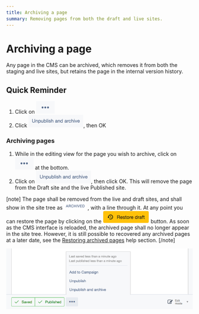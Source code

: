 ```yaml
---
title: Archiving a page
summary: Removing pages from both the draft and live sites.
---
```


# Archiving a page
Any page in the CMS can be archived, which removes it from both the staging and live sites, but retains the page in the internal version history.

## Quick Reminder

 1. Click on ![more options](../../_images/more-options.png)
 2. Click ![archive](../../_images/archive.png), then OK

### Archiving pages

 1. While in the editing view for the page you wish to archive, click on ![more options](../../_images/more-options.png) at the bottom.
 2. Click on ![archive](../../_images/archive.png), then click OK. This will remove the page from the Draft site and the live Published site.

[note]
The page shall be removed from the live and draft sites, and shall show in the site tree as ![archive](../../_images/archived.png) , with a line through it. At any point you can restore the page by clicking on the ![restore button](../../_images/restore-button.png) button. As soon as the CMS interface is reloaded, the archived page shall no longer appear in the site tree. However, it is still possible to recovered any archived pages at a later date, see the [Restoring archived pages](restoring_archived_pages) help section.
[/note]

![Archive a single page](../../_images/Archive-Menu.png)

